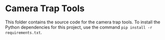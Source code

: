 # Camera Trap Tools 

This folder contains the source code for the camera trap tools.  To install the Python dependencies for this project, use the command  ``pip install -r requirements.txt``.
